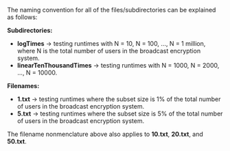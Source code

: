 The naming convention for all of the files/subdirectories can be explained as follows:

**Subdirectories:**

* **logTimes** -> testing runtimes with N = 10, N = 100, ..., N = 1 million, where N is the total number of users in the broadcast encryption system.
* **linearTenThousandTimes**  -> testing runtimes with N = 1000, N = 2000, ..., N = 10000.

**Filenames:**
* **1.txt** -> testing runtimes where the subset size is 1% of the total number of users in the broadcast encryption system.
* **5.txt** -> testing runtimes where the subset size is 5% of the total number of users in the broadcast encryption system.

The filename nonmenclature above also applies to **10.txt**, **20.txt**, and **50.txt**.
